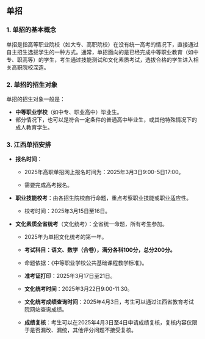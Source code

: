 ## 单招

### 1. 单招的基本概念

单招是指高等职业院校（如大专、高职院校）在没有统一高考的情况下，直接通过自主招生选拔学生的一种方式。通常，单招面向的是已经完成中等职业教育（如中专、职高等）的学生，考生通过技能测试和文化素质考试，选拔合格的学生进入相关高职院校深造。



### 2. 单招的招生对象

单招的招生对象一般是：

- **中等职业学校**（如中专、职业高中）毕业生。
- 部分情况下，也可以是符合一定条件的普通高中毕业生，或其他特殊情况下的成人教育学生。



### 3. 江西单招安排

- **报名时间**：

  - 2025年高职单招网上报名时间为：2025年3月3日9:00-5日17:00。

  - 需要完成高考报名。

- **职业技能校考**：由各招生院校自行命题，重点考察职业技能或职业适应性。
  - 校考时间：2025年3月15日至16日。

- **文化素质全省统考**（文化统考）：全省统一命题，所有考生参加。

  - 2025年为单招文化统考的第一年。
  - **考试科目：语文、数学（合卷），满分各科100分，总分200分。**
  - 命题依据：《中等职业学校公共基础课程教学标准》。
  - **准考证打印**：2025年3月17日至21日。
  - **文化统考时间**：2025年3月22日9:00-11:30。

  - **文化统考成绩查询时间**：2025年4月3日，考生可以通过江西省教育考试院网站查询成绩。

  - **成绩复核**：考生可以在2025年4月3日至4日申请成绩复核，复核内容仅限于是否漏改、漏统，其他评分问题不接受复核。

